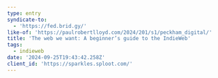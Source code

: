 ```yaml
---
type: entry
syndicate-to:
  - 'https://fed.brid.gy/'
like-of: 'https://paulrobertlloyd.com/2024/201/s1/peckham_digital/'
title: 'The web we want: A beginner’s guide to the IndieWeb'
tags:
  - indieweb
date: '2024-09-25T19:43:42.258Z'
client_id: 'https://sparkles.sploot.com/'
---
```



